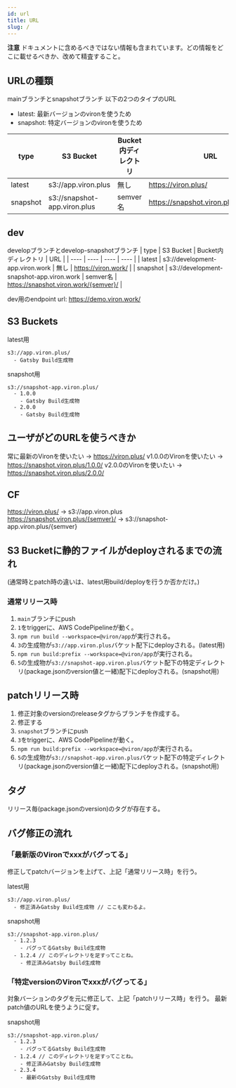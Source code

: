 ```yaml
---
id: url
title: URL
slug: /
---
```


**注意** ドキュメントに含めるべきではない情報も含まれています。どの情報をどこに載せるべきか、改めて精査すること。

## URLの種類

mainブランチとsnapshotブランチ
以下の2つのタイプのURL
- latest: 最新バージョンのvironを使うため
- snapshot: 特定バージョンのvironを使うため

| type | S3 Bucket | Bucket内ディレクトリ | URL |
| ---- | ---- | ---- | ---- |
| latest | s3://app.viron.plus | 無し | https://viron.plus/ |
| snapshot | s3://snapshot-app.viron.plus | semver名 | https://snapshot.viron.plus/{semver}/ |

## dev
developブランチとdevelop-snapshotブランチ
| type | S3 Bucket | Bucket内ディレクトリ | URL |
| ---- | ---- | ---- | ---- |
| latest | s3://development-app.viron.work | 無し | https://viron.work/ |
| snapshot | s3://development-snapshot-app.viron.work | semver名 | https://snapshot.viron.work/{semver}/ |

dev用のendpoint url: https://demo.viron.work/

## S3 Buckets

latest用
```
s3://app.viron.plus/
  - Gatsby Build生成物
```

snapshot用
```
s3://snapshot-app.viron.plus/
  - 1.0.0
    - Gatsby Build生成物
  - 2.0.0
    - Gatsby Build生成物
```


## ユーザがどのURLを使うべきか

常に最新のVironを使いたい -> https://viron.plus/
v1.0.0のVironを使いたい -> https://snapshot.viron.plus/1.0.0/
v2.0.0のVironを使いたい -> https://snapshot.viron.plus/2.0.0/

## CF
https://viron.plus/ -> s3://app.viron.plus
https://snapshot.viron.plus/{semver}/ -> s3://snapshot-app.viron.plus/{semver}


## S3 Bucketに静的ファイルがdeployされるまでの流れ

(通常時とpatch時の違いは、latest用build/deployを行うか否かだけ。)

### 通常リリース時

1. `main`ブランチにpush
2. `1`をtriggerに、AWS CodePipelineが動く。
3. `npm run build --workspace=@viron/app`が実行される。
4. `3`の生成物が`s3://app.viron.plus`バケット配下にdeployされる。(latest用)
5. `npm run build:prefix --workspace=@viron/app`が実行される。
6. `5`の生成物が`s3://snapshot-app.viron.plus`バケット配下の特定ディレクトリ(package.jsonのversion値と一緒)配下にdeployされる。(snapshot用)

## patchリリース時

1. 修正対象のversionのreleaseタグからブランチを作成する。
2. 修正する
3. `snapshot`ブランチにpush
4. `3`をtriggerに、AWS CodePipelineが動く。
5. `npm run build:prefix --workspace=@viron/app`が実行される。
6. `5`の生成物が`s3://snapshot-app.viron.plus`バケット配下の特定ディレクトリ(package.jsonのversion値と一緒)配下にdeployされる。(snapshot用)

## タグ
リリース毎(package.jsonのversion)のタグが存在する。

## バグ修正の流れ

### 「最新版のVironでxxxがバグってる」

修正してpatchバージョンを上げて、上記「通常リリース時」を行う。

latest用
```
s3://app.viron.plus/
  - 修正済みGatsby Build生成物 // ここも変わるよ。
```

snapshot用
```
s3://snapshot-app.viron.plus/
  - 1.2.3
    - バグってるGatsby Build生成物
  - 1.2.4 // このディレクトリを足すってことね。
    - 修正済みGatsby Build生成物
```

### 「特定versionのVironでxxxがバグってる」

対象バーションのタグを元に修正して、上記「patchリリース時」を行う。
最新patch値のURLを使うように促す。

snapshot用
```
s3://snapshot-app.viron.plus/
  - 1.2.3
    - バグってるGatsby Build生成物
  - 1.2.4 // このディレクトリを足すってことね。
    - 修正済みGatsby Build生成物
  - 2.3.4
    - 最新のGatsby Build生成物
```
